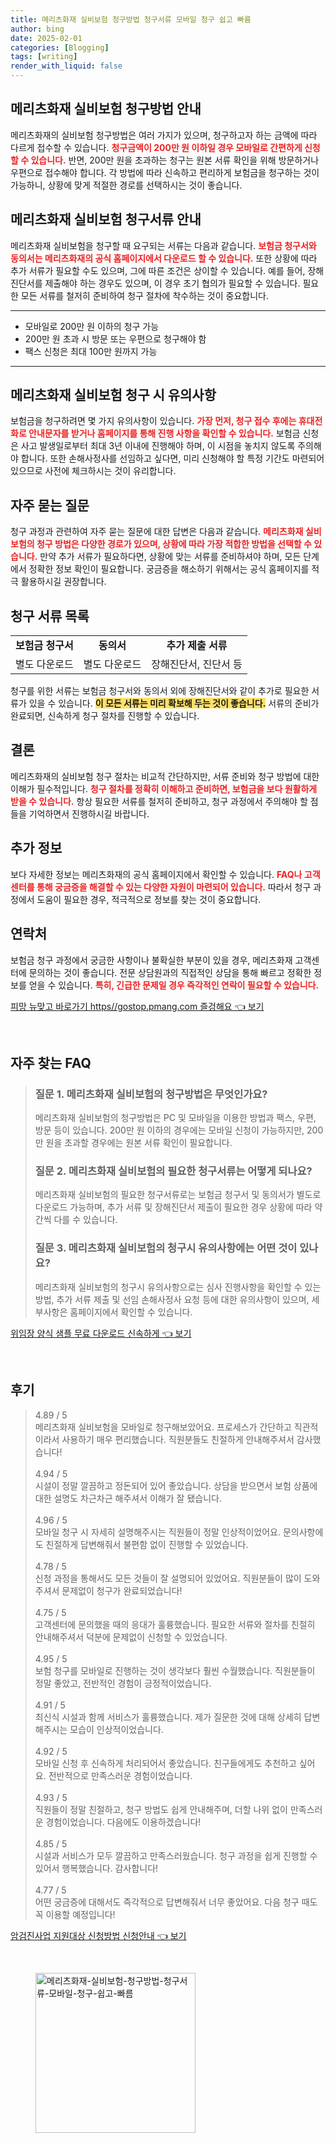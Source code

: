 ```yaml
---
title: 메리츠화재 실비보험 청구방법 청구서류 모바일 청구 쉽고 빠름
author: bing
date: 2025-02-01
categories: [Blogging]
tags: [writing]
render_with_liquid: false
---
```



<h2 id='실비보험_청구방법'>메리츠화재 실비보험 청구방법 안내</h2>

<p>메리츠화재의 실비보험 청구방법은 여러 가지가 있으며, 청구하고자 하는 금액에 따라 다르게 접수할 수 있습니다. <b><span style="color: #ee2323;">청구금액이 200만 원 이하일 경우 모바일로 간편하게 신청할 수 있습니다.</span></b> 반면, 200만 원을 초과하는 청구는 원본 서류 확인을 위해 방문하거나 우편으로 접수해야 합니다. 각 방법에 따라 신속하고 편리하게 보험금을 청구하는 것이 가능하니, 상황에 맞게 적절한 경로를 선택하시는 것이 좋습니다.</p>

<h2 id='청구서류_안내'>메리츠화재 실비보험 청구서류 안내</h2>

<p>메리츠화재 실비보험을 청구할 때 요구되는 서류는 다음과 같습니다. <b><span style="color: #ee2323;">보험금 청구서와 동의서는 메리츠화재의 공식 홈페이지에서 다운로드 할 수 있습니다.</span></b> 또한 상황에 따라 추가 서류가 필요할 수도 있으며, 그에 따른 조건은 상이할 수 있습니다. 예를 들어, 장해진단서를 제출해야 하는 경우도 있으며, 이 경우 초기 협의가 필요할 수 있습니다. 필요한 모든 서류를 철저히 준비하여 청구 절차에 착수하는 것이 중요합니다.</p>

<hr />

<ul>
    <li>모바일로 200만 원 이하의 청구 가능</li>
    <li>200만 원 초과 시 방문 또는 우편으로 청구해야 함</li>
    <li>팩스 신청은 최대 100만 원까지 가능</li>
</ul>

<hr />

<h2 id='청구시_유의사항'>메리츠화재 실비보험 청구 시 유의사항</h2>

<p>보험금을 청구하려면 몇 가지 유의사항이 있습니다. <b><span style="color: #ee2323;">가장 먼저, 청구 접수 후에는 휴대전화로 안내문자를 받거나 홈페이지를 통해 진행 사항을 확인할 수 있습니다.</span></b> 보험금 신청은 사고 발생일로부터 최대 3년 이내에 진행해야 하며, 이 시점을 놓치지 않도록 주의해야 합니다. 또한 손해사정사를 선임하고 싶다면, 미리 신청해야 할 특정 기간도 마련되어 있으므로 사전에 체크하시는 것이 유리합니다.</p>

<h2 id='자주_묻는_질문'>자주 묻는 질문</h2>

<p>청구 과정과 관련하여 자주 묻는 질문에 대한 답변은 다음과 같습니다. <b><span style="color: #ee2323;">메리츠화재 실비보험의 청구 방법은 다양한 경로가 있으며, 상황에 따라 가장 적합한 방법을 선택할 수 있습니다.</span></b> 만약 추가 서류가 필요하다면, 상황에 맞는 서류를 준비하셔야 하며, 모든 단계에서 정확한 정보 확인이 필요합니다. 궁금증을 해소하기 위해서는 공식 홈페이지를 적극 활용하시길 권장합니다.</p>

<h2 id='청구서류_목록'>청구 서류 목록</h2>

<table>
    <tr>
        <td style="text-align: center; height: 17px;"><b>보험금 청구서</b></td>
        <td style="text-align: center; height: 17px;"><b>동의서</b></td>
        <td style="text-align: center; height: 17px;"><b>추가 제출 서류</b></td>
    </tr>
    <tr>
        <td style="text-align: center; height: 17px;">별도 다운로드</td>
        <td style="text-align: center; height: 17px;">별도 다운로드</td>
        <td style="text-align: center; height: 17px;">장해진단서, 진단서 등</td>
    </tr>
</table>

<p>청구를 위한 서류는 보험금 청구서와 동의서 외에 장해진단서와 같이 추가로 필요한 서류가 있을 수 있습니다. <b><span style="background-color: #ffe066;">이 모든 서류는 미리 확보해 두는 것이 좋습니다.</span></b> 서류의 준비가 완료되면, 신속하게 청구 절차를 진행할 수 있습니다.</p>

<h2 id='결론'>결론</h2>

<p>메리츠화재의 실비보험 청구 절차는 비교적 간단하지만, 서류 준비와 청구 방법에 대한 이해가 필수적입니다. <b><span style="color: #ee2323;">청구 절차를 정확히 이해하고 준비하면, 보험금을 보다 원활하게 받을 수 있습니다.</span></b> 항상 필요한 서류를 철저히 준비하고, 청구 과정에서 주의해야 할 점들을 기억하면서 진행하시길 바랍니다.</p>

<h2 id='추가_정보'>추가 정보</h2>

<p>보다 자세한 정보는 메리츠화재의 공식 홈페이지에서 확인할 수 있습니다. <b><span style="color: #ee2323;">FAQ나 고객센터를 통해 궁금증을 해결할 수 있는 다양한 자원이 마련되어 있습니다.</span></b> 따라서 청구 과정에서 도움이 필요한 경우, 적극적으로 정보를 찾는 것이 중요합니다.</p>

<h2 id='연락처'>연락처</h2>

<p>보험금 청구 과정에서 궁금한 사항이나 불확실한 부분이 있을 경우, 메리츠화재 고객센터에 문의하는 것이 좋습니다. 전문 상담원과의 직접적인 상담을 통해 빠르고 정확한 정보를 얻을 수 있습니다. <b><span style="color: #ee2323;">특히, 긴급한 문제일 경우 즉각적인 연락이 필요할 수 있습니다.</span></b></p>


<p><a class="click-button" title="피망 뉴맞고 바로가기 https//gostop.pmang.com 즐겅해요" href="https://afficreate.github.io/posts/%ED%94%BC%EB%A7%9D-%EB%89%B4%EB%A7%9E%EA%B3%A0-%EB%B0%94%EB%A1%9C%EA%B0%80%EA%B8%B0-httpsgostop.pmang.com-%EC%A6%90%EA%B2%85%ED%95%B4%EC%9A%94/" rel="dofollow">피망 뉴맞고 바로가기 https//gostop.pmang.com 즐겅해요 👈 보기</a></p><br>
<h2 id='자주_찾는_FAQ'>자주 찾는 FAQ</h2>
<div itemscope="" itemtype="https://schema.org/FAQPage"> 
<blockquote> 
<div itemscope="" itemprop="mainEntity" itemtype="https://schema.org/Question"> 
<h3 itemprop="name">질문 1. 메리츠화재 실비보험의 청구방법은 무엇인가요?</h3> 
<div itemscope="" itemprop="acceptedAnswer" itemtype="https://schema.org/Answer"> 
<span itemprop="text"> 
<p>메리츠화재 실비보험의 청구방법은 PC 및 모바일을 이용한 방법과 팩스, 우편, 방문 등이 있습니다. 200만 원 이하의 경우에는 모바일 신청이 가능하지만, 200만 원을 초과할 경우에는 원본 서류 확인이 필요합니다.</p> 
</span> 
</div> 
</div> 
<div itemscope="" itemprop="mainEntity" itemtype="https://schema.org/Question"> 
<h3 itemprop="name">질문 2. 메리츠화재 실비보험의 필요한 청구서류는 어떻게 되나요?</h3> 
<div itemscope="" itemprop="acceptedAnswer" itemtype="https://schema.org/Answer"> 
<span itemprop="text"> 
<p>메리츠화재 실비보험의 필요한 청구서류로는 보험금 청구서 및 동의서가 별도로 다운로드 가능하며, 추가 서류 및 장해진단서 제출이 필요한 경우 상황에 따라 약간씩 다를 수 있습니다.</p> 
</span> 
</div> 
</div> 
<div itemscope="" itemprop="mainEntity" itemtype="https://schema.org/Question"> 
<h3 itemprop="name">질문 3. 메리츠화재 실비보험의 청구시 유의사항에는 어떤 것이 있나요?</h3> 
<div itemscope="" itemprop="acceptedAnswer" itemtype="https://schema.org/Answer"> 
<span itemprop="text"> 
<p>메리츠화재 실비보험의 청구시 유의사항으로는 심사 진행사항을 확인할 수 있는 방법, 추가 서류 제출 및 선임 손해사정사 요청 등에 대한 유의사항이 있으며, 세부사항은 홈페이지에서 확인할 수 있습니다.</p> 
</span> 
</div> 
</div> 
</blockquote> 
</div>
<p><a class="click-button" title="위임장 양식 샘플 무료 다운로드 신속하게" href="https://afficreate.github.io/posts/%EC%9C%84%EC%9E%84%EC%9E%A5-%EC%96%91%EC%8B%9D-%EC%83%98%ED%94%8C-%EB%AC%B4%EB%A3%8C-%EB%8B%A4%EC%9A%B4%EB%A1%9C%EB%93%9C-%EC%8B%A0%EC%86%8D%ED%95%98%EA%B2%8C/" rel="dofollow">위임장 양식 샘플 무료 다운로드 신속하게 👈 보기</a></p><br>
<h2 id='후기'>후기</h2>
<div itemscope itemtype="https://schema.org/Product">
  <blockquote>
  <div itemprop="review" itemscope itemtype="https://schema.org/Review">
      <div itemprop="reviewRating" itemscope itemtype="https://schema.org/Rating"> <span itemprop="ratingValue">4.89</span> / <span itemprop="bestRating">5</span> </div>
      <span itemprop="reviewBody">메리츠화재 실비보험을 모바일로 청구해보았어요. 프로세스가 간단하고 직관적이라서 사용하기 매우 편리했습니다. 직원분들도 친절하게 안내해주셔서 감사했습니다!</span>
  </div>
  <br>
  <div itemprop="review" itemscope itemtype="https://schema.org/Review">
      <div itemprop="reviewRating" itemscope itemtype="https://schema.org/Rating"> <span itemprop="ratingValue">4.94</span> / <span itemprop="bestRating">5</span> </div>
      <span itemprop="reviewBody">시설이 정말 깔끔하고 정돈되어 있어 좋았습니다. 상담을 받으면서 보험 상품에 대한 설명도 차근차근 해주셔서 이해가 잘 됐습니다.</span>
  </div>
  <br>
  <div itemprop="review" itemscope itemtype="https://schema.org/Review">
      <div itemprop="reviewRating" itemscope itemtype="https://schema.org/Rating"> <span itemprop="ratingValue">4.96</span> / <span itemprop="bestRating">5</span> </div>
      <span itemprop="reviewBody">모바일 청구 시 자세히 설명해주시는 직원들이 정말 인상적이었어요. 문의사항에도 친절하게 답변해줘서 불편함 없이 진행할 수 있었습니다.</span>
  </div>
  <br>
  <div itemprop="review" itemscope itemtype="https://schema.org/Review">
      <div itemprop="reviewRating" itemscope itemtype="https://schema.org/Rating"> <span itemprop="ratingValue">4.78</span> / <span itemprop="bestRating">5</span> </div>
      <span itemprop="reviewBody">신청 과정을 통해서도 모든 것들이 잘 설명되어 있었어요. 직원분들이 많이 도와주셔서 문제없이 청구가 완료되었습니다!</span>
  </div>
  <br>
  <div itemprop="review" itemscope itemtype="https://schema.org/Review">
      <div itemprop="reviewRating" itemscope itemtype="https://schema.org/Rating"> <span itemprop="ratingValue">4.75</span> / <span itemprop="bestRating">5</span> </div>
      <span itemprop="reviewBody">고객센터에 문의했을 때의 응대가 훌륭했습니다. 필요한 서류와 절차를 친절히 안내해주셔서 덕분에 문제없이 신청할 수 있었습니다.</span>
  </div>
  <br>
  <div itemprop="review" itemscope itemtype="https://schema.org/Review">
      <div itemprop="reviewRating" itemscope itemtype="https://schema.org/Rating"> <span itemprop="ratingValue">4.95</span> / <span itemprop="bestRating">5</span> </div>
      <span itemprop="reviewBody">보험 청구를 모바일로 진행하는 것이 생각보다 훨씬 수월했습니다. 직원분들이 정말 좋았고, 전반적인 경험이 긍정적이었습니다.</span>
  </div>
  <br>
  <div itemprop="review" itemscope itemtype="https://schema.org/Review">
      <div itemprop="reviewRating" itemscope itemtype="https://schema.org/Rating"> <span itemprop="ratingValue">4.91</span> / <span itemprop="bestRating">5</span> </div>
      <span itemprop="reviewBody">최신식 시설과 함께 서비스가 훌륭했습니다. 제가 질문한 것에 대해 상세히 답변해주시는 모습이 인상적이었습니다.</span>
  </div>
  <br>
  <div itemprop="review" itemscope itemtype="https://schema.org/Review">
      <div itemprop="reviewRating" itemscope itemtype="https://schema.org/Rating"> <span itemprop="ratingValue">4.92</span> / <span itemprop="bestRating">5</span> </div>
      <span itemprop="reviewBody">모바일 신청 후 신속하게 처리되어서 좋았습니다. 친구들에게도 추천하고 싶어요. 전반적으로 만족스러운 경험이었습니다.</span>
  </div>
  <br>
  <div itemprop="review" itemscope itemtype="https://schema.org/Review">
      <div itemprop="reviewRating" itemscope itemtype="https://schema.org/Rating"> <span itemprop="ratingValue">4.93</span> / <span itemprop="bestRating">5</span> </div>
      <span itemprop="reviewBody">직원들이 정말 친절하고, 청구 방법도 쉽게 안내해주며, 더할 나위 없이 만족스러운 경험이었습니다. 다음에도 이용하겠습니다!</span>
  </div>
  <br>
  <div itemprop="review" itemscope itemtype="https://schema.org/Review">
      <div itemprop="reviewRating" itemscope itemtype="https://schema.org/Rating"> <span itemprop="ratingValue">4.85</span> / <span itemprop="bestRating">5</span> </div>
      <span itemprop="reviewBody">시설과 서비스가 모두 깔끔하고 만족스러웠습니다. 청구 과정을 쉽게 진행할 수 있어서 행복했습니다. 감사합니다!</span>
  </div>
  <br>
  <div itemprop="review" itemscope itemtype="https://schema.org/Review">
      <div itemprop="reviewRating" itemscope itemtype="https://schema.org/Rating"> <span itemprop="ratingValue">4.77</span> / <span itemprop="bestRating">5</span> </div>
      <span itemprop="reviewBody">어떤 궁금증에 대해서도 즉각적으로 답변해줘서 너무 좋았어요. 다음 청구 때도 꼭 이용할 예정입니다!</span>
  </div>
  </blockquote>
</div>
<p><a class="click-button" title="암검진사업 지원대상 신청방법 신청안내" href="https://afficreate.github.io/posts/%EC%95%94%EA%B2%80%EC%A7%84%EC%82%AC%EC%97%85-%EC%A7%80%EC%9B%90%EB%8C%80%EC%83%81-%EC%8B%A0%EC%B2%AD%EB%B0%A9%EB%B2%95-%EC%8B%A0%EC%B2%AD%EC%95%88%EB%82%B4/" rel="dofollow">암검진사업 지원대상 신청방법 신청안내 👈 보기</a></p><br>
<figure class="image"><img src="https://afficreate.github.io/assets/img/thumbnail/메리츠화재-실비보험-청구방법-청구서류-모바일-청구-쉽고-빠름.webp" alt="메리츠화재-실비보험-청구방법-청구서류-모바일-청구-쉽고-빠름" width="256" height="256"></figure>
